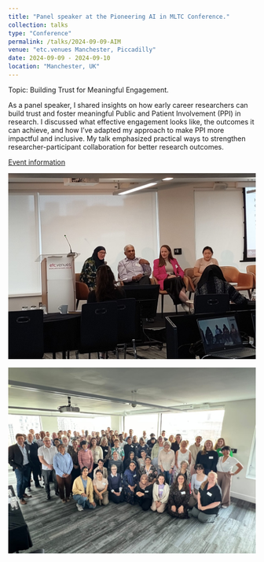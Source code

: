 ```yaml
---
title: "Panel speaker at the Pioneering AI in MLTC Conference."
collection: talks
type: "Conference"
permalink: /talks/2024-09-09-AIM
venue: "etc.venues Manchester, Piccadilly"
date: 2024-09-09 - 2024-09-10
location: "Manchester, UK"
---
```


Topic: Building Trust for Meaningful Engagement. 

As a panel speaker, I shared insights on how early career researchers can build trust and foster meaningful Public and Patient Involvement (PPI) in research. I discussed what effective engagement looks like, the outcomes it can achieve, and how I’ve adapted my approach to make PPI more impactful and inclusive. My talk emphasized practical ways to strengthen researcher-participant collaboration for better research outcomes.

[Event information](https://www.turing.ac.uk/events/pioneering-ai-mltc-bridging-research-and-practice-conference-2024#:~:text=This%20Conference%20is%20an%20opportunity,work%2C%20and%20develop%20their%20skills.)

![panel photo](../images/2.0.jpg)

![group photo](../images/2.1.JPG)

